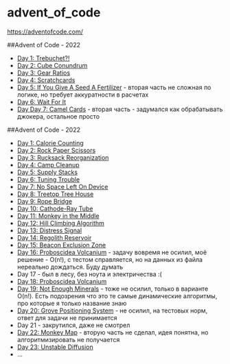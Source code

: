 # advent_of_code
https://adventofcode.com/

##Advent of Code - 2022

+ [Day 1: Trebuchet?!](2023/01/day_01.md)
+ [Day 2: Cube Conundrum](2023/02/day_02.md)
+ [Day 3: Gear Ratios](2023/03/day_03.md)
+ [Day 4: Scratchcards](2023/04/day_04.md)
+ [Day 5: If You Give A Seed A Fertilizer](2023/05/day_05.md) - вторая часть не сложная по логике, но требует аккуратности в расчетах
+ [Day 6: Wait For It](2023/06/day_06.md)
+ [Day Day 7: Camel Cards](2023/07/day_07.md) - вторая часть - задумался как обрабатывать джокера, остальное просто


##Advent of Code - 2022

+ [Day 1: Calorie Counting](2022/1/day_01.txt)
+ [Day 2: Rock Paper Scissors](2022/2/day_02.txt)
+ [Day 3: Rucksack Reorganization](2022/3/day_03.txt)
+ [Day 4: Camp Cleanup](2022/4/day_04.txt)
+ [Day 5: Supply Stacks](2022/5/day_05.txt)
+ [Day 6: Tuning Trouble](2022/6/day_06.txt)
+ [Day 7: No Space Left On Device](2022/7/day_07.txt)
+ [Day 8: Treetop Tree House](2022/8/day_08.txt)
+ [Day 9: Rope Bridge](2022/9/day_09.txt)
+ [Day 10: Cathode-Ray Tube](2022/10/day_10.txt)
+ [Day 11: Monkey in the Middle](2022/11/day_11.txt)
+ [Day 12: Hill Climbing Algorithm](2022/12/day_12.txt)
+ [Day 13: Distress Signal](2022/13/day_13.txt)
+ [Day 14: Regolith Reservoir](2022/14/day_14.txt)
+ [Day 15: Beacon Exclusion Zone](2022/15/day_15.txt)
+ [Day 16: Proboscidea Volcanium](2022/16/day_16.txt) - задачу вовремя не осилил, моё решение - O(n!), с тестом справляется, но на данных из файла нереально дождаться. Буду думать
+ Day 17 - был в лесу, без ноута и электричества :(
+ [Day 18: Proboscidea Volcanium](2022/18/day_18.txt)
+ [Day 19: Not Enough Minerals](2022/19/day_19.txt) - тоже не осилил, только в варианте O(n!). Есть подозрения что это те самые динамические алгоритмы, про которые я только название знаю
+ [Day 20: Grove Positioning System](2022/20/day_20.txt) - не осилил, на тестовых норм, ответ для задачи не принимается
+ Day 21 - закрутился, даже не смотрел
+ [Day 22: Monkey Map](2022/22/day_22.txt) - вторую часть не сделал, идея понятна, но алгоритмизировать не получается
+ [Day 23: Unstable Diffusion](2022/23/day_23.txt)
+ ...

